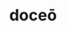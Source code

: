 ---
title: doceō
meaning: to teach
ch: [six, mt, mt5thru7, ss, ss1]
pos: verb
inf: docēre
secondppstem: doc
infend: ēre
conjugation: second
derivatives: docile, doctrine
six: y
---